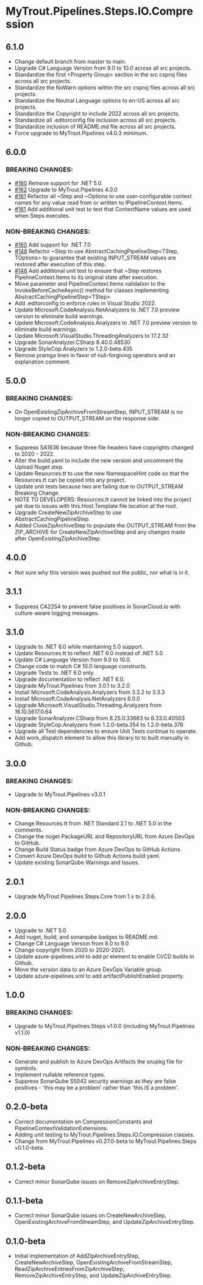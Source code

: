 # MyTrout.Pipelines.Steps.IO.Compression

## 6.1.0
- Change default branch from master to main.
- Upgrade C# Language Version from 9.0 to 10.0 across all src projects.
- Standardize the first &lt;Property Group&gt; section in the src csproj files across all src projects.
- Standardize the NoWarn options within the src csproj files across all src projects.
- Standardize the Neutral Language options to en-US across all src projects.
- Standardize the Copyright to include 2022 across all src projects.
- Standardize all .editorconfig file inclusion across all src projects.
- Standardize inclusion of README.md file across all src projects.
- Force upgrade to MyTrout.Pipelines v4.0.3 minimum.

## 6.0.0
### BREAKING CHANGES:
- [#160](https://github.com/mytrout/Pipelines/issues/160) Remove support for .NET 5.0. 
- [#162](https://github.com/mytrout/Pipelines/issues/162) Upgrade to MyTrout.Pipelines 4.0.0 
- [#161](https://github.com/mytrout/Pipelines/issues/161) Refactor all ~Step and ~Options to use user-configurable context names for any value read from or written to IPipelineContext.Items.
- [#161](https://github.com/mytrout/Pipelines/issues/161) Add additional unit test to test that ContextName values are used when Steps executes.
### NON-BREAKING CHANGES:
- [#160](https://github.com/mytrout/Pipelines/issues/160) Add support for .NET 7.0
- [#148](https://github.com/mytrout/Pipelines/issues/148) Refactor ~Step to use AbstractCachingPipelineStep<TStep, TOptions> to guarantee that existing INPUT_STREAM values are restored after execution of this step.
- [#148](https://github.com/mytrout/Pipelines/issues/148) Add additional unit test to ensure that ~Step restores PipelineContext.Items to its original state after execution.
- Move parameter and PipelineContext.Items validation to the InvokeBeforeCacheAsync() method for classes implementing AbstractCachingPipelineStep&lt;TStep&gt;
- Add .editorconfig to enforce rules in Visual Studio 2022.
- Update Microsoft.CodeAnalysis.NetAnalyzers to .NET 7.0 preview version to eliminate build warnings.
- Update Microsoft.CodeAnalysis.Analyzers to .NET 7.0 preview version to eliminate build warnings.
- Update Microsoft.VisualStudio.ThreadingAnalyzers to 17.2.32
- Upgrade SonarAnalyzer.CSharp 8.40.0.48530
- Upgrade StyleCop.Analyzers to 1.2.0-beta.435
- Remove pramga lines in favor of null-forgiving operators and an explanation comment.

## 5.0.0
### BREAKING CHANGES:
- On OpenExistingZipArchiveFromStreamStep, INPUT_STREAM is no longer copied to OUTPUT_STREAM on the response side.
### NON-BREAKING CHANGES:
- Suppress SA1636 because three file headers have copyrights changed to 2020 - 2022.
- Alter the build.yaml to include the new version and uncomment the Upload Nuget step.
- Update Resources.tt to use the new NamespaceHint code so that the Resources.tt can be copied into any project.
- Update unit tests because two are failing due to OUTPUT_STREAM Breaking Change.
- NOTE TO DEVELOPERS: Resources.tt cannot be linked into the project yet due to issues with this.Host.Template file location at the root.
- Upgrade CreateNewZipArchiveStep to use AbstractCachingPipelineStep.
- Added CloseZipArchiveStep to populate the OUTPUT_STREAM from the ZIP_ARCHIVE for CreateNewZipArchiveStep and any changes made after OpenExistingZipArchiveStep.

## 4.0.0
- Not sure why this version was pushed out the public, nor what is in it.

## 3.1.1
- Suppress CA2254 to prevent false positives in SonarCloud.io with culture-aware logging messages.

## 3.1.0
 - Upgrade to .NET 6.0 while maintaining 5.0 support.
 - Update Resources.tt to reflect .NET 6.0 instead of .NET 5.0
 - Update C# Language Version from 9.0 to 10.0.
 - Change code to match C# 10.0 language constructs.
 - Upgrade Tests to .NET 6.0 only.
 - Upgrade documentation to reflect .NET 6.0.
 - Upgrade MyTrout.Pipelines from 3.0.1 to 3.2.0
 - Install Microsoft.CodeAnalysis.Analyzers from 3.3.2 to 3.3.3
 - Install Microsoft.CodeAnalysis.NetAnalyzers 6.0.0
 - Upgrade Microsoft.VisualStudio.Threading.Analyzers from 16.10.5617.0.64
 - Upgrade SonarAnalyzer.CSharp from 8.25.0.33663 to 8.33.0.40503
 - Upgrade StyleCop.Analyzers from 1.2.0-beta.354 to 1.2.0-beta.376
 - Upgrade all Test dependencies to ensure Unit Tests continue to operate.
  - Add work_dispatch element to allow this library to to built manually in Github.

## 3.0.0
### BREAKING CHANGES:
- Upgrade to MyTrout.Pipelines v3.0.1
### NON-BREAKING CHANGES:
- Change Resources.tt from .NET Standard 2.1 to .NET 5.0 in the comments.
- Change the nuget PackageURL and RepositoryURL from Azure DevOps to GitHub.
- Change Build Status badge from Azure DevOps to GitHub Actions.
- Convert Azure DevOps build to Github Actions build yaml.
- Update existing SonarQube Warnings and Issues.

## 2.0.1
- Upgrade MyTrout.Pipelines.Steps.Core from 1.x to 2.0.6.

## 2.0.0
- Upgrade to .NET 5.0
- Add nuget, build, and sonarqube badges to README.md.
- Change C# Language Version from 8.0 to 9.0
- Change copyright from 2020 to 2020-2021.
- Update azure-pipelines.xml to add pr element to enable CI/CD builds in Github.
- Move the version data to an Azure DevOps Variable group.
- Update azure-pipelines.xml to add artifactPublishEnabled property.

## 1.0.0
### BREAKING CHANGES:
- Upgrade to MyTrout.Pipelines.Steps v1.0.0 (including MyTrout.Pipelines v1.1.0)
### NON-BREAKING CHANGES:
- Generate and publish to Azure DevOps Artifacts the snupkg file for symbols.
- Implement nullable reference types.
- Suppress SonarQube S5042 security warnings as they are false positives - 'this may be a problem' rather than 'this *IS* a problem'.

## 0.2.0-beta
- Correct documentation on CompressionConstants and PipelineContextValidationExtensions.
- Adding unit testing to MyTrout.Pipelines.Steps.IO.Compression classes.
- Change from MyTrout.Pipelines v0.27.0-beta to MyTrout.Pipelines.Steps v0.1.0-beta.

## 0.1.2-beta
- Correct minor SonarQube issues on RemoveZipArchiveEntryStep.

## 0.1.1-beta
- Correct minor SonarQube issues on CreateNewArchiveStep, OpenExistingArchiveFromStreamStep, and UpdateZipArchiveEntryStep.

## 0.1.0-beta
- Initial implementation of AddZipArchiveEntryStep, CreateNewArchiveStep, OpenExistingArchiveFromStreamStep, ReadZipArchiveEntriesFromZipArchiveStep, RemoveZipArchiveEntryStep, and UpdateZipArchiveEntryStep.
